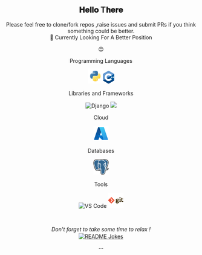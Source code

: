 <div align="center">
<h2> 𝐇𝐞𝐥𝐥𝐨 T𝐡𝐞𝐫𝐞 </h2>
</div>

<div align="center">
Please feel free to clone/fork repos ,raise issues and submit PRs if you think something could be better. <br>
🌱 Currently Looking For A Better Position 

😊

</div>
<div align="center">

Programming Languages

<img title="Python" alt="Python" width="40px" style="margin-top:-2px;"  src="https://raw.githubusercontent.com/github/explore/master/topics/python/python.png" /><img title="C++" alt="C" width="30px" src="https://github.com/Helmi09/website/blob/main/c.png">


Libraries and Frameworks


<img title="Django"   alt="Django" width="80px" height="70" src="https://static.djangoproject.com/img/logos/django-logo-negative.png">
<img src="https://assets.vercel.com/image/upload/v1662130559/nextjs/Icon_light_background.png" height="80">


Cloud

<img title="Azure" alt="Azure" width="40px" src="https://raw.githubusercontent.com/github/explore/master/topics/azure/azure.png">


Databases

<img title="PostGreSQL" alt="PostGreSQL" width="40px" src="https://github.com/Helmi09/website/blob/main/pos.png"> <br>


Tools

<img title="VS Code" alt="VS Code" width="40px" src="https://img.icons8.com/fluent/48/000000/visual-studio-code-2019.png">    <img title="git" alt="git" width="40px" src="https://raw.githubusercontent.com/github/explore/master/topics/git/git.png">

<br>
</div>


<div align="center">


<i> Don't forget to take some time to relax  !  </i><br>
<a  href="https://readme-jokes.vercel.app"><img align="center" src="https://readme-jokes.vercel.app/api" alt="README Jokes"></a>

--

</div>

